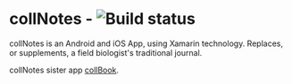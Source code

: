 # collNotes - ![Build status](https://ci.appveyor.com/api/projects/status/gyx4070e1qxhd1lm?svg=true)

collNotes is an Android and iOS App, using Xamarin technology. Replaces, or supplements, a field biologist's traditional journal.

collNotes sister app [collBook](https://github.com/CapPow/collBook).